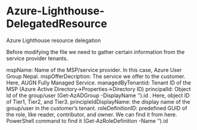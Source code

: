 # Azure-Lighthouse-DelegatedResource
Azure Lighthouse resource delegation

Before modifying the file we need to gather certain information from the service provider tenants.

mspName: Name of the MSP/service provider. In this case, Azure User Group Nepal.
mspOfferDecription: The service we offer to the customer. Here, AUGN Fully Managed Service.
managedByTenantid: Tenant ID of the MSP (Azure Active Directory->Properties->Directory ID)
principalId: Object Id of the group/user (Get-AzADGroup -DisplayName ‘<yourGroupName>’).id . Here, object ID of Tier1, Tier2, and Tier3.
principleIdDisplayName: the display name of the group/user in the customer’s tenant.
roleDefinitionID: predefined GUID of the role, like reader, contributor, and owner. We can find it from here. PowerShell command to find it (Get-AzRoleDefinition -Name ‘<roleName>’).id
